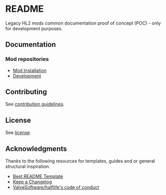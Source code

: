 # README

Legacy HL2 mods common documentation proof of concept (POC) - only for development purposes.

## Documentation

### Mod repositories

- [Mod Installation](docs/mod-repositories/mod-installation.md)
- [Development](docs/mod-repositories/development.md)

## Contributing

See [contribution guidelines](CONTRIBUTING.md).

## License

See [license](LICENSE).

## Acknowledgments

Thanks to the following resources for templates, guides and or general structural inspiration.

- [Best README Template](https://github.com/othneildrew/Best-README-Template)
- [Keep a Changelog](https://keepachangelog.com/)
- [ValveSoftware/halflife's code of conduct](https://github.com/ValveSoftware/halflife?tab=readme-ov-file#conduct)